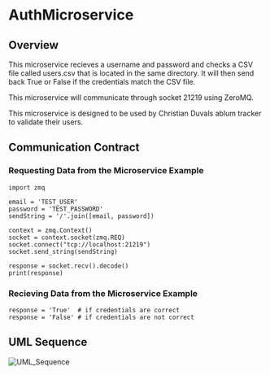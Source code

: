 # AuthMicroservice

## Overview
This microservice recieves a username and password and checks a CSV file called users.csv that is located in the same directory. It will then send back True or False if the credentials match the CSV file. 

This microservice will communicate through socket 21219 using ZeroMQ.

This microservice is designed to be used by Christian Duvals ablum tracker to validate their users. 

## Communication Contract


### Requesting Data from the Microservice Example
```
import zmq

email = 'TEST_USER'
password = 'TEST_PASSWORD'
sendString = '/'.join([email, password])

context = zmq.Context()
socket = context.socket(zmq.REQ)
socket.connect("tcp://localhost:21219")
socket.send_string(sendString)

response = socket.recv().decode()
print(response)
```

### Recieving Data from the Microservice Example

```
response = 'True'  # if credentials are correct
response = 'False' # if credentials are not correct
```


## UML Sequence
![UML_Sequence](https://github.com/user-attachments/assets/e6b3acb2-06ca-47bf-a5ad-0aac4b055c26)

